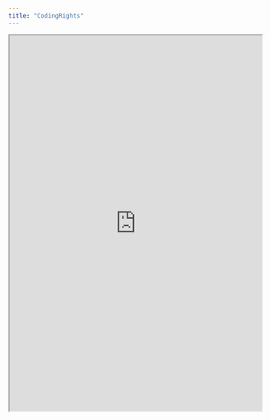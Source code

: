 ```yaml
---
title: "CodingRights"
---
```



<iframe height="750" width="100%" src="https://ewelton.github.io/ktest/wiki.html#CodingRights"></iframe>
